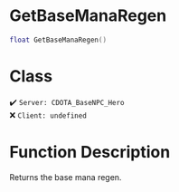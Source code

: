 # GetBaseManaRegen
```lua
float GetBaseManaRegen()
```
# Class
✔️ `Server: CDOTA_BaseNPC_Hero`  
❌ `Client: undefined`  

# Function Description
Returns the base mana regen.
